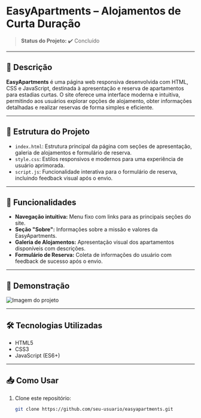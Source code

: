# EasyApartments – Alojamentos de Curta Duração

> **Status do Projeto:** ✔️ Concluído

---

## 📌 Descrição

**EasyApartments** é uma página web responsiva desenvolvida com HTML, CSS e JavaScript, destinada à apresentação e reserva de apartamentos para estadias curtas. O site oferece uma interface moderna e intuitiva, permitindo aos usuários explorar opções de alojamento, obter informações detalhadas e realizar reservas de forma simples e eficiente.

---

## 🧱 Estrutura do Projeto

- `index.html`: Estrutura principal da página com seções de apresentação, galeria de alojamentos e formulário de reserva.
- `style.css`: Estilos responsivos e modernos para uma experiência de usuário aprimorada.
- `script.js`: Funcionalidade interativa para o formulário de reserva, incluindo feedback visual após o envio.

---

## 🚀 Funcionalidades

- **Navegação intuitiva:** Menu fixo com links para as principais seções do site.
- **Seção "Sobre":** Informações sobre a missão e valores da EasyApartments.
- **Galeria de Alojamentos:** Apresentação visual dos apartamentos disponíveis com descrições.
- **Formulário de Reserva:** Coleta de informações do usuário com feedback de sucesso após o envio.

---

## 📸 Demonstração

![Imagem do projeto](https://via.placeholder.com/800x400.png?text=EasyApartments+Demo)

---

## 🛠️ Tecnologias Utilizadas

- HTML5
- CSS3
- JavaScript (ES6+)

---

## 📥 Como Usar

1. Clone este repositório:

   ```bash
   git clone https://github.com/seu-usuario/easyapartments.git
